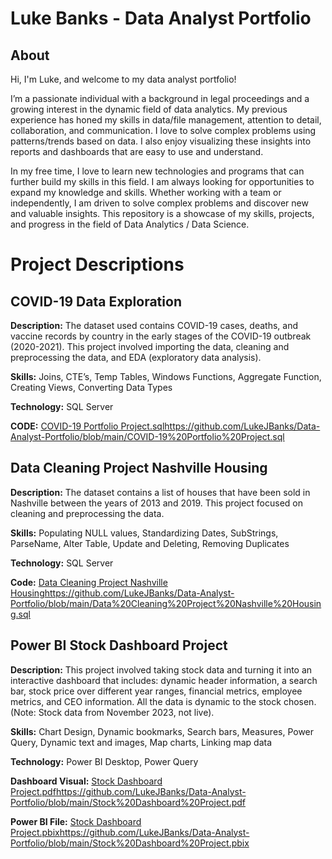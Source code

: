 # Luke Banks - Data Analyst Portfolio
## About
Hi, I'm Luke, and welcome to my data analyst portfolio!

I’m a passionate individual with a background in legal proceedings and a growing interest in the dynamic field of data analytics. My previous experience has honed my skills in data/file management, attention to detail, collaboration, and communication.
I love to solve complex problems using patterns/trends based on data. I also enjoy visualizing these insights into reports and dashboards that are easy to use and understand.

In my free time, I love to learn new technologies and programs that can further build my skills in this field. I am always looking for opportunities to expand my knowledge and skills. Whether working with a team or independently, I am driven to solve complex problems and discover new and valuable insights.
This repository is a showcase of my skills, projects, and progress in the field of Data Analytics / Data Science.

# Project Descriptions

## COVID-19 Data Exploration

**Description:** The dataset used contains COVID-19 cases, deaths, and vaccine records by country in the early stages of the COVID-19 outbreak (2020-2021).  This project involved importing the data, cleaning and preprocessing the data, and EDA (exploratory data analysis).

**Skills:** Joins, CTE’s, Temp Tables, Windows Functions, Aggregate Function, Creating Views, Converting Data Types

**Technology:** SQL Server

**CODE:** [COVID-19 Portfolio Project.sql](https://github.com/LukeJBanks/Data-Analyst-Portfolio/blob/main/COVID-19%20Portfolio%20Project.sql)https://github.com/LukeJBanks/Data-Analyst-Portfolio/blob/main/COVID-19%20Portfolio%20Project.sql

## Data Cleaning Project Nashville Housing

**Description:** The dataset contains a list of houses that have been sold in Nashville between the years of 2013 and 2019. This project focused on cleaning and preprocessing the data.

**Skills:** Populating NULL values, Standardizing Dates, SubStrings, ParseName, Alter Table, Update and Deleting, Removing Duplicates

**Technology:** SQL Server

**Code:** [Data Cleaning Project Nashville Housing](https://github.com/LukeJBanks/Data-Analyst-Portfolio/blob/main/Data%20Cleaning%20Project%20Nashville%20Housing.sql)https://github.com/LukeJBanks/Data-Analyst-Portfolio/blob/main/Data%20Cleaning%20Project%20Nashville%20Housing.sql

## Power BI Stock Dashboard Project

**Description:** This project involved taking stock data and turning it into an interactive dashboard that includes: dynamic header information, a search bar, stock price over different year ranges, financial metrics, employee metrics, and CEO information. All the data is dynamic to the stock chosen. (Note: Stock data from November 2023, not live).

**Skills:** Chart Design, Dynamic bookmarks, Search bars, Measures, Power Query, Dynamic text and images, Map charts, Linking map data

**Technology:** Power BI Desktop, Power Query

**Dashboard Visual:** [Stock Dashboard Project.pdf](https://github.com/LukeJBanks/Data-Analyst-Portfolio/blob/main/Stock%20Dashboard%20Project.pdf)https://github.com/LukeJBanks/Data-Analyst-Portfolio/blob/main/Stock%20Dashboard%20Project.pdf

**Power BI File:** [Stock Dashboard Project.pbix](https://github.com/LukeJBanks/Data-Analyst-Portfolio/blob/main/Stock%20Dashboard%20Project.pbix)https://github.com/LukeJBanks/Data-Analyst-Portfolio/blob/main/Stock%20Dashboard%20Project.pbix




